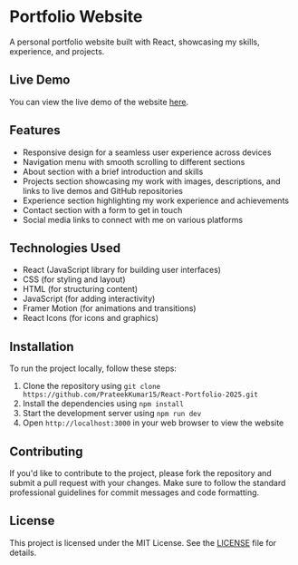 **Portfolio Website**
======================

A personal portfolio website built with React, showcasing my skills, experience, and projects.

**Live Demo**
-------------

You can view the live demo of the website [here](https://react-portfolio-2025.onrender.com/).

**Features**
------------

* Responsive design for a seamless user experience across devices
* Navigation menu with smooth scrolling to different sections
* About section with a brief introduction and skills
* Projects section showcasing my work with images, descriptions, and links to live demos and GitHub repositories
* Experience section highlighting my work experience and achievements
* Contact section with a form to get in touch
* Social media links to connect with me on various platforms

**Technologies Used**
--------------------

* React (JavaScript library for building user interfaces)
* CSS (for styling and layout)
* HTML (for structuring content)
* JavaScript (for adding interactivity)
* Framer Motion (for animations and transitions)
* React Icons (for icons and graphics)

**Installation**
---------------

To run the project locally, follow these steps:

1. Clone the repository using `git clone https://github.com/PrateekKumar15/React-Portfolio-2025.git`
2. Install the dependencies using `npm install`
3. Start the development server using `npm run dev`
4. Open `http://localhost:3000` in your web browser to view the website

**Contributing**
---------------

If you'd like to contribute to the project, please fork the repository and submit a pull request with your changes. Make sure to follow the standard professional guidelines for commit messages and code formatting.

**License**
---------

This project is licensed under the MIT License. See the [LICENSE](LIC--ENSE) file for details.


